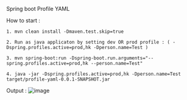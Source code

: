 Spring boot Profile YAML

How to start : 

    1. mvn clean install -Dmaven.test.skip=true
    
    2. Run as java applicaton by setting dev OR prod profile : ( -Dspring.profiles.active=prod,hk -Dperson.name=Test ) 
    
    3. mvn spring-boot:run -Dspring-boot.run.arguments="--spring.profiles.active=prod,hk --person.name=Test"
    
    4. java -jar -Dspring.profiles.active=prod,hk -Dperson.name=Test target/profile-yaml-0.0.1-SNAPSHOT.jar 
    
Output :
![image](https://user-images.githubusercontent.com/7721150/146057008-24ecc099-91a1-4aca-ac31-293d80c0f94d.png)

    
    
    
    
